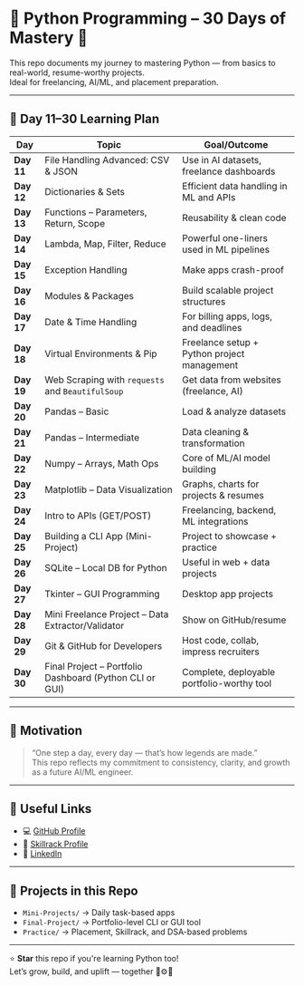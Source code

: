 # 🐍 Python Programming – 30 Days of Mastery 🚀

This repo documents my journey to mastering Python — from basics to real-world, resume-worthy projects.  
Ideal for freelancing, AI/ML, and placement preparation.

---

## 📆 Day 11–30 Learning Plan

| **Day**    | **Topic**                                               | **Goal/Outcome**                            |
| ---------- | ------------------------------------------------------- | ------------------------------------------- |
| **Day 11** | File Handling Advanced: CSV & JSON                      | Use in AI datasets, freelance dashboards    |
| **Day 12** | Dictionaries & Sets                                     | Efficient data handling in ML and APIs      |
| **Day 13** | Functions – Parameters, Return, Scope                   | Reusability & clean code                    |
| **Day 14** | Lambda, Map, Filter, Reduce                             | Powerful one-liners used in ML pipelines    |
| **Day 15** | Exception Handling                                      | Make apps crash-proof                       |
| **Day 16** | Modules & Packages                                      | Build scalable project structures           |
| **Day 17** | Date & Time Handling                                    | For billing apps, logs, and deadlines       |
| **Day 18** | Virtual Environments & Pip                              | Freelance setup + Python project management |
| **Day 19** | Web Scraping with `requests` and `BeautifulSoup`        | Get data from websites (freelance, AI)      |
| **Day 20** | Pandas – Basic                                          | Load & analyze datasets                     |
| **Day 21** | Pandas – Intermediate                                   | Data cleaning & transformation              |
| **Day 22** | Numpy – Arrays, Math Ops                                | Core of ML/AI model building                |
| **Day 23** | Matplotlib – Data Visualization                         | Graphs, charts for projects & resumes       |
| **Day 24** | Intro to APIs (GET/POST)                                | Freelancing, backend, ML integrations       |
| **Day 25** | Building a CLI App (Mini-Project)                       | Project to showcase + practice              |
| **Day 26** | SQLite – Local DB for Python                            | Useful in web + data projects               |
| **Day 27** | Tkinter – GUI Programming                               | Desktop app projects                        |
| **Day 28** | Mini Freelance Project – Data Extractor/Validator       | Show on GitHub/resume                       |
| **Day 29** | Git & GitHub for Developers                             | Host code, collab, impress recruiters       |
| **Day 30** | Final Project – Portfolio Dashboard (Python CLI or GUI) | Complete, deployable portfolio-worthy tool  |

---

## 🧠 Motivation

> “One step a day, every day — that’s how legends are made.”  
> This repo reflects my commitment to consistency, clarity, and growth as a future AI/ML engineer.

---

## 🔗 Useful Links

- 💻 [GitHub Profile](https://github.com/Yaswanth876)  
- 🧠 [Skillrack Profile](http://www.skillrack.com/profile/513616/27e0aa1d6f9442b3815f72c2d77f52b61f1957de)  
- 🔗 [LinkedIn](https://www.linkedin.com/in/yaswanthv876)

---

## 📌 Projects in this Repo

- `Mini-Projects/` → Daily task-based apps  
- `Final-Project/` → Portfolio-level CLI or GUI tool  
- `Practice/` → Placement, Skillrack, and DSA-based problems

---

⭐ **Star** this repo if you're learning Python too!  
Let’s grow, build, and uplift — together 💪⚙️🐍
